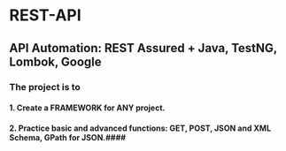 # REST-API

## API Automation: REST Assured + Java, TestNG, Lombok, Google ##

### The project is to ###
#### 1. Create a FRAMEWORK for ANY project. ####
#### 2. Practice basic and advanced functions: GET, POST, JSON and XML Schema, GPath for JSON.####
